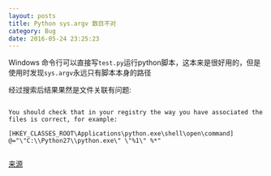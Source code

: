 ```yaml
---
layout: posts
title: Python sys.argv 数目不对
category: Bug
date: 2016-05-24 23:25:23
---
```


Windows 命令行可以直接写`test.py`运行python脚本，这本来是很好用的，但是使用时发现`sys.argv`永远只有脚本本身的路径

经过搜索后结果果然是文件关联有问题:

```

You should check that in your registry the way you have associated the files is correct, for example:

[HKEY_CLASSES_ROOT\Applications\python.exe\shell\open\command]
@="\"C:\\Python27\\python.exe\" \"%1\" %*"


```

[来源](http://stackoverflow.com/questions/9880540/python-command-line-arguments-windows)

